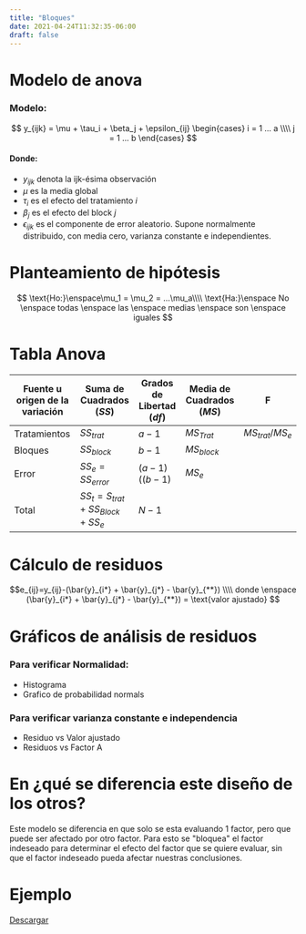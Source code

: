 ```yaml
---
title: "Bloques"
date: 2021-04-24T11:32:35-06:00
draft: false
---
```


# Modelo de anova

### Modelo:
$$
y_{ijk} = \mu + \tau_i + \beta_j + \epsilon_{ij}
\begin{cases}
    i = 1 ... a \\\\
    j = 1 ... b
\end{cases}
$$

#### Donde:
- $y_{ijk}$ denota la ijk-ésima observación
- $\mu$ es la media global
- $\tau_i$ es el efecto del tratamiento $i$
- $\beta_j$ es el efecto del block $j$
- $\epsilon_{ijk}$ es el componente de error aleatorio. Supone normalmente distribuido, con media cero, varianza constante e independientes.

# Planteamiento de hipótesis

$$
\text{Ho:}\enspace\mu_1 = \mu_2 = ...\mu_a\\\\
\text{Ha:}\enspace No \enspace todas \enspace las \enspace medias \enspace son \enspace iguales
$$

# Tabla Anova

| Fuente u  origen de  la  variación | Suma de  Cuadrados ($SS$)           | Grados  de  Libertad ($df$) | Media de  Cuadrados ($MS$) | F                |
|------------------------------------|-------------------------------------|-----------------------------|----------------------------|------------------|
| Tratamientos                       | $SS_{trat}$                         | $a-1$                       | $MS_{Trat}$                | $MS_{trat}/MS_e$ |
| Bloques                            | $SS_{block}$                        | $b-1$                       | $MS_{block}$               |                  |
| Error                              | $SS_e=SS_{error}$                   | $(a-1)((b-1)$               | $MS_e$                     |                  |
| Total                              | $SS_t=S_{trat} + SS_{Block} + SS_e$ | $N-1$                       |                            |                  |

# Cálculo de residuos

$$e_{ij}=y_{ij}-(\bar{y}_{i*} + \bar{y}_{j*} - \bar{y}_{**}) \\\\ 
donde \enspace (\bar{y}_{i*} + \bar{y}_{j*} - \bar{y}_{**}) = \text{valor ajustado}
$$

# Gráficos de análisis de residuos

### Para verificar Normalidad:
- Histograma
- Grafico de probabilidad normals

### Para verificar varianza constante e independencia
- Residuo vs Valor ajustado
- Residuos vs Factor A

# En ¿qué se diferencia este diseño de los otros?

Este modelo se diferencia en que solo se esta evaluando 1 factor, pero que puede ser afectado por otro factor. Para esto se "bloquea" el factor indeseado para determinar el efecto del factor que se quiere evaluar, sin que el factor indeseado pueda afectar nuestras conclusiones.

# Ejemplo
[Descargar](/anova-wiki/Ejemplo_2_k.xlsx)